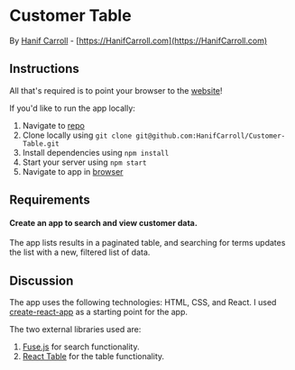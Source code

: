 # Customer Table

By [Hanif Carroll](mailto:HanifCaroll@gmail.com) - [https://HanifCarroll.com](https://HanifCarroll.com)

## Instructions

All that's required is to point your browser to the [website](https://customer-table.netlify.com/)!

If you'd like to run the app locally:

1. Navigate to [repo](https://github.com/HanifCarroll/Customer-Table)
2. Clone locally using
   `git clone git@github.com:HanifCarroll/Customer-Table.git`
3. Install dependencies using `npm install`
4. Start your server using `npm start`
5. Navigate to app in [browser](http://localhost:3000)

## Requirements

#### Create an app to search and view customer data.

The app lists results in a paginated table, and searching for terms updates the
list with a new, filtered list of data.

## Discussion

The app uses the following technologies: HTML, CSS, and React.
I used [create-react-app](https://goo.gl/26jfy4) as a starting point for the app.

The two external libraries used are:

1. [Fuse.js](http://fusejs.io/) for search functionality.
2. [React Table](https://react-table.js.org/#/story/readme) for the table functionality.
